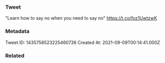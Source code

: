 ### Tweet
"Learn how to say no when you need to say no" https://t.co/foz1UwtzwK

### Metadata
Tweet ID: 1435758523225460736
Created At: 2021-09-09T00:14:41.000Z

### Related

